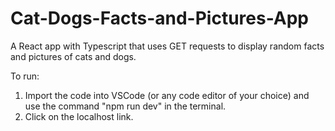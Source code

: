 # Cat-Dogs-Facts-and-Pictures-App
A React app with Typescript that uses GET requests to display random facts and pictures of cats and dogs.

To run:
1. Import the code into VSCode (or any code editor of your choice) and use the command "npm run dev" in the terminal. <br>
2. Click on the localhost link. 
